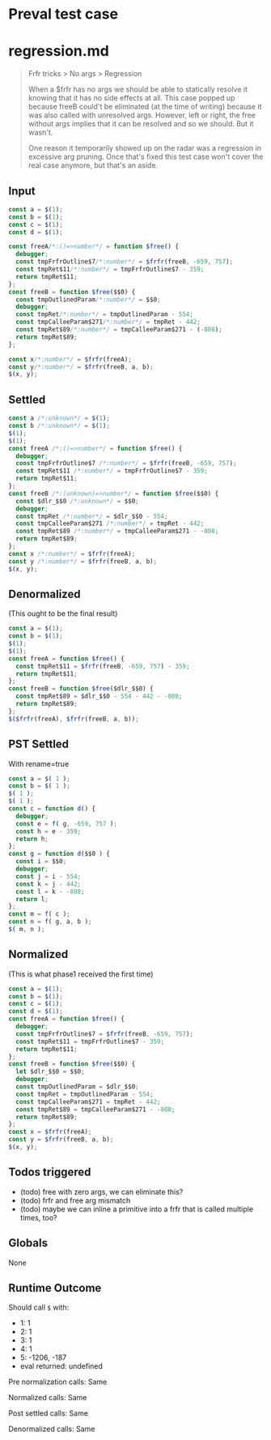 # Preval test case

# regression.md

> Frfr tricks > No args > Regression
>
> When a $frfr has no args we should be able to statically resolve it
> knowing that it has no side effects at all.
> This case popped up because freeB could't be eliminated (at the time 
> of writing) because it was also called with unresolved args.
> However, left or right, the free without args implies that it can be
> resolved and so we should. But it wasn't.
>
> One reason it temporarily showed up on the radar was a regression in
> excessive arg pruning. Once that's fixed this test case won't cover
> the real case anymore, but that's an aside.

## Input

`````js filename=intro
const a = $(1);
const b = $(1);
const c = $(1);
const d = $(1);

const freeA/*:()=>number*/ = function $free() {
  debugger;
  const tmpFrfrOutline$7/*:number*/ = $frfr(freeB, -659, 757);
  const tmpRet$11/*:number*/ = tmpFrfrOutline$7 - 359;
  return tmpRet$11;
};
const freeB = function $free($$0) {
  const tmpOutlinedParam/*:number*/ = $$0;
  debugger;
  const tmpRet/*:number*/ = tmpOutlinedParam - 554;
  const tmpCalleeParam$271/*:number*/ = tmpRet - 442;
  const tmpRet$89/*:number*/ = tmpCalleeParam$271 - (-808);
  return tmpRet$89;
};

const x/*:number*/ = $frfr(freeA);
const y/*:number*/ = $frfr(freeB, a, b);
$(x, y);
`````


## Settled


`````js filename=intro
const a /*:unknown*/ = $(1);
const b /*:unknown*/ = $(1);
$(1);
$(1);
const freeA /*:()=>number*/ = function $free() {
  debugger;
  const tmpFrfrOutline$7 /*:number*/ = $frfr(freeB, -659, 757);
  const tmpRet$11 /*:number*/ = tmpFrfrOutline$7 - 359;
  return tmpRet$11;
};
const freeB /*:(unknown)=>number*/ = function $free($$0) {
  const $dlr_$$0 /*:unknown*/ = $$0;
  debugger;
  const tmpRet /*:number*/ = $dlr_$$0 - 554;
  const tmpCalleeParam$271 /*:number*/ = tmpRet - 442;
  const tmpRet$89 /*:number*/ = tmpCalleeParam$271 - -808;
  return tmpRet$89;
};
const x /*:number*/ = $frfr(freeA);
const y /*:number*/ = $frfr(freeB, a, b);
$(x, y);
`````


## Denormalized
(This ought to be the final result)

`````js filename=intro
const a = $(1);
const b = $(1);
$(1);
$(1);
const freeA = function $free() {
  const tmpRet$11 = $frfr(freeB, -659, 757) - 359;
  return tmpRet$11;
};
const freeB = function $free($dlr_$$0) {
  const tmpRet$89 = $dlr_$$0 - 554 - 442 - -808;
  return tmpRet$89;
};
$($frfr(freeA), $frfr(freeB, a, b));
`````


## PST Settled
With rename=true

`````js filename=intro
const a = $( 1 );
const b = $( 1 );
$( 1 );
$( 1 );
const c = function d() {
  debugger;
  const e = f( g, -659, 757 );
  const h = e - 359;
  return h;
};
const g = function d($$0 ) {
  const i = $$0;
  debugger;
  const j = i - 554;
  const k = j - 442;
  const l = k - -808;
  return l;
};
const m = f( c );
const n = f( g, a, b );
$( m, n );
`````


## Normalized
(This is what phase1 received the first time)

`````js filename=intro
const a = $(1);
const b = $(1);
const c = $(1);
const d = $(1);
const freeA = function $free() {
  debugger;
  const tmpFrfrOutline$7 = $frfr(freeB, -659, 757);
  const tmpRet$11 = tmpFrfrOutline$7 - 359;
  return tmpRet$11;
};
const freeB = function $free($$0) {
  let $dlr_$$0 = $$0;
  debugger;
  const tmpOutlinedParam = $dlr_$$0;
  const tmpRet = tmpOutlinedParam - 554;
  const tmpCalleeParam$271 = tmpRet - 442;
  const tmpRet$89 = tmpCalleeParam$271 - -808;
  return tmpRet$89;
};
const x = $frfr(freeA);
const y = $frfr(freeB, a, b);
$(x, y);
`````


## Todos triggered


- (todo) free with zero args, we can eliminate this?
- (todo) frfr and free arg mismatch
- (todo) maybe we can inline a primitive into a frfr that is called multiple times, too?


## Globals


None


## Runtime Outcome


Should call `$` with:
 - 1: 1
 - 2: 1
 - 3: 1
 - 4: 1
 - 5: -1206, -187
 - eval returned: undefined

Pre normalization calls: Same

Normalized calls: Same

Post settled calls: Same

Denormalized calls: Same
